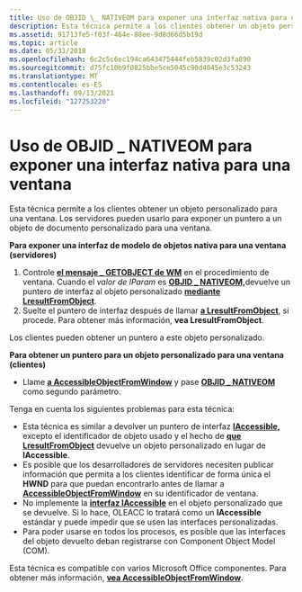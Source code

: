 ```yaml
---
title: Uso de OBJID \_ NATIVEOM para exponer una interfaz nativa para una ventana
description: Esta técnica permite a los clientes obtener un objeto personalizado para una ventana. Los servidores pueden usarlo para exponer un puntero a un objeto de documento personalizado para una ventana.
ms.assetid: 91713fe5-f03f-464e-88ee-9d8d66d5b19d
ms.topic: article
ms.date: 05/31/2018
ms.openlocfilehash: 6c2c5c6ec194ca643475444feb5839c02d3fa890
ms.sourcegitcommit: d75fc10b9f0825bbe5ce5045c90d4045e3c53243
ms.translationtype: MT
ms.contentlocale: es-ES
ms.lasthandoff: 09/13/2021
ms.locfileid: "127253220"
---
```

# <a name="use-objid_nativeom-to-expose-a-native-interface-for-a-window"></a>Uso de OBJID \_ NATIVEOM para exponer una interfaz nativa para una ventana

Esta técnica permite a los clientes obtener un objeto personalizado para una ventana. Los servidores pueden usarlo para exponer un puntero a un objeto de documento personalizado para una ventana.

**Para exponer una interfaz de modelo de objetos nativa para una ventana (servidores)**

1.  Controle [**el mensaje \_ GETOBJECT de WM**](wm-getobject.md) en el procedimiento de ventana. Cuando el *valor de lParam* es [**OBJID \_ NATIVEOM,**](object-identifiers.md)devuelve un puntero de interfaz al objeto personalizado [**mediante LresultFromObject**](/windows/desktop/api/Oleacc/nf-oleacc-lresultfromobject).
2.  Suelte el puntero de interfaz después de llamar [**a LresultFromObject**](/windows/desktop/api/Oleacc/nf-oleacc-lresultfromobject), si procede. Para obtener más información, **vea LresultFromObject**.

Los clientes pueden obtener un puntero a este objeto personalizado.

**Para obtener un puntero para un objeto personalizado para una ventana (clientes)**

-   Llame [**a AccessibleObjectFromWindow**](/windows/desktop/api/Oleacc/nf-oleacc-accessibleobjectfromwindow) y pase [**OBJID \_ NATIVEOM**](object-identifiers.md) como segundo parámetro.

Tenga en cuenta los siguientes problemas para esta técnica:

-   Esta técnica es similar a devolver un puntero de interfaz [**IAccessible,**](/windows/desktop/api/oleacc/nn-oleacc-iaccessible) excepto el identificador de objeto usado y el hecho de [**que LresultFromObject**](/windows/desktop/api/Oleacc/nf-oleacc-lresultfromobject) devuelve un objeto personalizado en lugar de **IAccessible**.
-   Es posible que los desarrolladores de servidores necesiten publicar información que permita a los clientes identificar de forma única el **HWND** para que puedan encontrarlo antes de llamar a [**AccessibleObjectFromWindow**](/windows/desktop/api/Oleacc/nf-oleacc-accessibleobjectfromwindow) en su identificador de ventana.
-   No implemente la [**interfaz IAccessible**](/windows/desktop/api/oleacc/nn-oleacc-iaccessible) en el objeto personalizado que se devuelve. Si lo hace, OLEACC lo tratará como un **IAccessible** estándar y puede impedir que se usen las interfaces personalizadas.
-   Para poder usarse en todos los procesos, es posible que las interfaces del objeto devuelto deban registrarse con Component Object Model (COM).

Esta técnica es compatible con varios Microsoft Office componentes. Para obtener más información, [**vea AccessibleObjectFromWindow**](/windows/desktop/api/Oleacc/nf-oleacc-accessibleobjectfromwindow).

 

 




